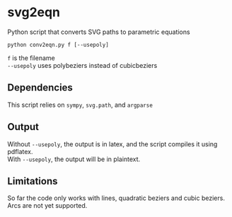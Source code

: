 # svg2eqn
Python script that converts SVG paths to parametric equations

```python conv2eqn.py f [--usepoly]```

```f``` is the filename <br />
```--usepoly``` uses polybeziers instead of cubicbeziers

## Dependencies
This script relies on ```sympy```, ```svg.path```, and ```argparse```

## Output
Without ```--usepoly```, the output is in latex, and the script compiles it using pdflatex. <br />
With ```--usepoly```, the output will be in plaintext.

## Limitations
So far the code only works with lines, quadratic beziers and cubic beziers. Arcs are not yet supported.
